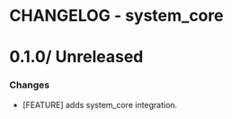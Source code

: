 # CHANGELOG - system_core

0.1.0/ Unreleased
==================

### Changes

* [FEATURE] adds system_core integration.
